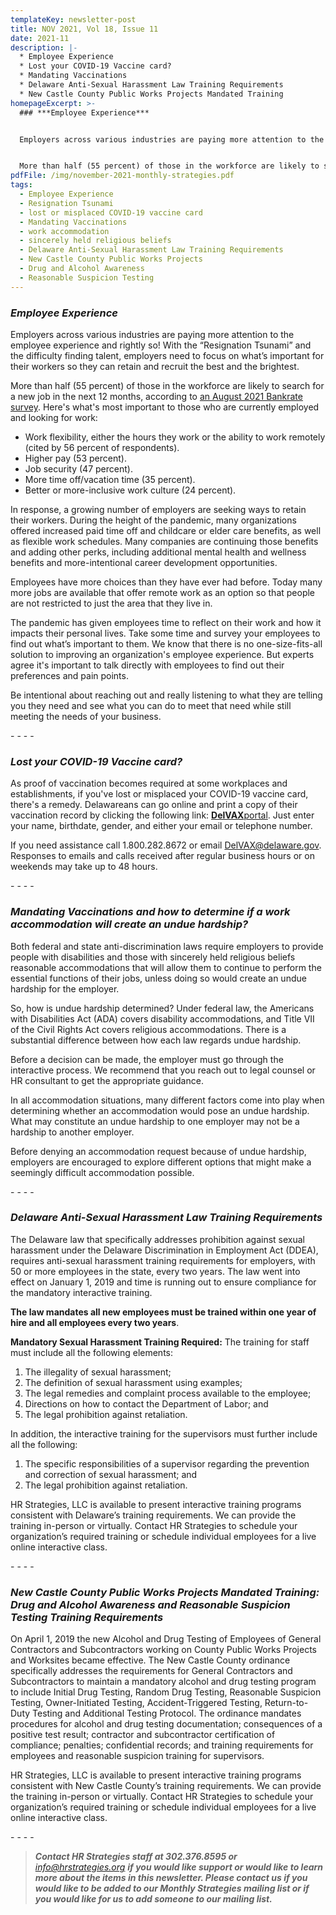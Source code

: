 ```yaml
---
templateKey: newsletter-post
title: NOV 2021, Vol 18, Issue 11
date: 2021-11
description: |-
  * Employee Experience
  * Lost your COVID-19 Vaccine card?
  * Mandating Vaccinations
  * Delaware Anti-Sexual Harassment Law Training Requirements
  * New Castle County Public Works Projects Mandated Training
homepageExcerpt: >-
  ### ***Employee Experience***


  Employers across various industries are paying more attention to the employee experience and rightly so! With the “Resignation Tsunami” and the difficulty finding talent, employers need to focus on what’s important for their workers so they can retain and recruit the best and the brightest.


  More than half (55 percent) of those in the workforce are likely to search for a new job in the next 12 months, according to [an August 2021 Bankrate survey](https://www.bankrate.com/personal-finance/job-seekers-survey-august-2021/).
pdfFile: /img/november-2021-monthly-strategies.pdf
tags:
  - Employee Experience
  - Resignation Tsunami
  - lost or misplaced COVID-19 vaccine card
  - Mandating Vaccinations
  - work accommodation
  - sincerely held religious beliefs
  - Delaware Anti-Sexual Harassment Law Training Requirements
  - New Castle County Public Works Projects
  - Drug and Alcohol Awareness
  - Reasonable Suspicion Testing
---
```

### ***Employee Experience***

Employers across various industries are paying more attention to the employee experience and rightly so! With the “Resignation Tsunami” and the difficulty finding talent, employers need to focus on what’s important for their workers so they can retain and recruit the best and the brightest.

More than half (55 percent) of those in the workforce are likely to search for a new job in the next 12 months, according to [an August 2021 Bankrate survey](https://www.bankrate.com/personal-finance/job-seekers-survey-august-2021/). Here's what's most important to those who are currently employed and looking for work:

* Work flexibility, either the hours they work or the ability to work remotely (cited by 56 percent of respondents).
* Higher pay (53 percent).
* Job security (47 percent).
* More time off/vacation time (35 percent).
* Better or more-inclusive work culture (24 percent).

In response, a growing number of employers are seeking ways to retain their workers. During the height of the pandemic, many organizations offered increased paid time off and childcare or elder care benefits, as well as flexible work schedules. Many companies are continuing those benefits and adding other perks, including additional mental health and wellness benefits and more-intentional career development opportunities.

Employees have more choices than they have ever had before. Today many more jobs are available that offer remote work as an option so that people are not restricted to just the area that they live in.

The pandemic has given employees time to reflect on their work and how it impacts their personal lives. Take some time and survey your employees to find out what’s important to them. We know that there is no one-size-fits-all solution to improving an organization's employee experience. But experts agree it's important to talk directly with employees to find out their preferences and pain points.

Be intentional about reaching out and really listening to what they are telling you they need and see what you can do to meet that need while still meeting the needs of your business.

\- - - -

### ***Lost your COVID-19 Vaccine card?***

As proof of vaccination becomes required at some workplaces and establishments, if you've lost or misplaced your COVID-19 vaccine card, there's a remedy. Delawareans can go online and print a copy of their vaccination record by clicking the following link: [**DelVAX**portal](https://delvax.dhss.delaware.gov/delvax_public/Application/PublicPortal). Just enter your name, birthdate, gender, and either your email or telephone number.

If you need assistance call 1.800.282.8672 or email [DelVAX@delaware.gov](mailto:DelVAX@delaware.gov). Responses to emails and calls received after regular business hours or on weekends may take up to 48 hours.

\- - - -

### ***Mandating Vaccinations and how to determine if a work accommodation will create an undue hardship?***

Both federal and state anti-discrimination laws require employers to provide people with disabilities and those with sincerely held religious beliefs reasonable accommodations that will allow them to continue to perform the essential functions of their jobs, unless doing so would create an undue hardship for the employer.

So, how is undue hardship determined? Under federal law, the Americans with Disabilities Act (ADA) covers disability accommodations, and Title VII of the Civil Rights Act covers religious accommodations. There is a substantial difference between how each law regards undue hardship.

Before a decision can be made, the employer must go through the interactive process. We recommend that you reach out to legal counsel or HR consultant to get the appropriate guidance.

In all accommodation situations, many different factors come into play when determining whether an accommodation would pose an undue hardship. What may constitute an undue hardship to one employer may not be a hardship to another employer.

Before denying an accommodation request because of undue hardship, employers are encouraged to explore different options that might make a seemingly difficult accommodation possible.

\- - - -

### ***Delaware Anti-Sexual Harassment Law Training Requirements***

The Delaware law that specifically addresses prohibition against sexual harassment under the Delaware Discrimination in Employment Act (DDEA), requires anti-sexual harassment training requirements for employers, with 50 or more employees in the state, every two years. The law went into effect on January 1, 2019 and time is running out to ensure compliance for the mandatory interactive training.

**The law mandates all new employees must be trained within one year of hire and all employees every two years**.

**Mandatory Sexual Harassment Training Required:** The training for staff must include all the following elements:

1. The illegality of sexual harassment;
2. The definition of sexual harassment using examples;
3. The legal remedies and complaint process available to the employee;
4. Directions on how to contact the Department of Labor; and
5. The legal prohibition against retaliation.

In addition, the interactive training for the supervisors must further include all the following:

1. The specific responsibilities of a supervisor regarding the prevention and correction of sexual harassment; and
2. The legal prohibition against retaliation.

HR Strategies, LLC is available to present interactive training programs consistent with Delaware’s training requirements. We can provide the training in-person or virtually. Contact HR Strategies to schedule your organization’s required training or schedule individual employees for a live online interactive class.

\- - - -

### ***New Castle County Public Works Projects Mandated Training: Drug and Alcohol Awareness and Reasonable Suspicion Testing Training Requirements***

On April 1, 2019 the new Alcohol and Drug Testing of Employees of General Contractors and Subcontractors working on County Public Works Projects and Worksites became effective. The New Castle County ordinance specifically addresses the requirements for General Contractors and Subcontractors to maintain a mandatory alcohol and drug testing program to include Initial Drug Testing, Random Drug Testing, Reasonable Suspicion Testing, Owner-Initiated Testing, Accident-Triggered Testing, Return-to-Duty Testing and Additional Testing Protocol. The ordinance mandates procedures for alcohol and drug testing documentation; consequences of a positive test result; contractor and subcontractor certification of compliance; penalties; confidential records; and training requirements for employees and reasonable suspicion training for supervisors.

HR Strategies, LLC is available to present interactive training programs consistent with New Castle County’s training requirements. We can provide the training in-person or virtually. Contact HR Strategies to schedule your organization’s required training or schedule individual employees for a live online interactive class.

\- - - -

> ***Contact HR Strategies staff at 302.376.8595 or** [info@hrstrategies.org](mailto:info@hrstrategies.org) **if you would like support or would like to learn more about the items in this newsletter. Please contact us if you would like to be added to our Monthly Strategies mailing list or if you would like for us to add someone to our mailing list.***